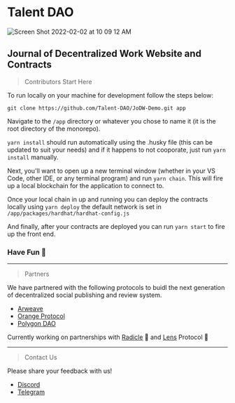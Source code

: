 # Talent DAO

![Screen Shot 2022-02-02 at 10 09 12 AM](https://user-images.githubusercontent.com/9419140/152180798-8e9f7052-8799-4ea7-94f9-d9423ee26035.png)

## Journal of Decentralized Work Website and Contracts

>Contributors Start Here

To run locally on your machine for development follow the steps below:
```
git clone https://github.com/Talent-DAO/JoDW-Demo.git app
```
Navigate to the `/app` directory or whatever you chose to name it (it is the root directory of the monorepo).

`yarn install` should run automatically using the .husky file (this can be updated to suit your needs)
and if it happens to not cooporate, just run `yarn install` manually.

Next, you'll want to open up a new terminal window (whether in your VS Code, other IDE, or any terminal program) and run `yarn chain`. This will fire up a local blockchain for the application to connect to.

Once your local chain in up and running you can deploy the contracts locally using `yarn deploy` the default network is set in `/app/packages/hardhat/hardhat-config.js`

And finally, after your contracts are deployed you can run `yarn start` to fire up the front end.

### Have Fun 🥳

---

>Partners

We have partnered with the following protocols to buidl the next generation of decentralized social publishing and review system.

- [Arweave](https://www.arweave.org/)
- [Orange Protocol](https://app.orangeprotocol.io/)
- [Polygon DAO](https://polygon.community/#/)

Currently working on partnerships with [Radicle](https://radicle.xyz/) 🌱 and [Lens](https://lens.xyz) Protocol 🌿

---

>Contact Us

Please share your feedback with us!
- [Discord](https://discord.gg/NgDBqSdejh)
- [Telegram](https://t.me/+CKdqe_z_vmAwOTk5)
